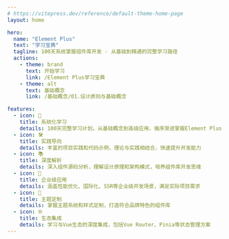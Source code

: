 ```yaml
---
# https://vitepress.dev/reference/default-theme-home-page
layout: home

hero:
  name: "Element Plus"
  text: "学习宝典"
  tagline: 100天系统掌握组件库开发 - 从基础到精通的完整学习路径
  actions:
    - theme: brand
      text: 开始学习
      link: /Element Plus学习宝典
    - theme: alt
      text: 基础概念
      link: /基础概念/01.设计原则与基础概念

features:
  - icon: 🎯
    title: 系统化学习
    details: 100天完整学习计划，从基础概念到高级应用，循序渐进掌握Element Plus
  - icon: 🛠️
    title: 实践导向
    details: 丰富的项目实践和代码示例，理论与实践相结合，快速提升开发能力
  - icon: 📚
    title: 深度解析
    details: 深入组件源码分析，理解设计原理和架构模式，培养组件库开发思维
  - icon: 🚀
    title: 企业级应用
    details: 涵盖性能优化、国际化、SSR等企业级开发场景，满足实际项目需求
  - icon: 🎨
    title: 主题定制
    details: 掌握主题系统和样式定制，打造符合品牌特色的组件库
  - icon: 🌐
    title: 生态集成
    details: 学习与Vue生态的深度集成，包括Vue Router、Pinia等状态管理方案
---
```



